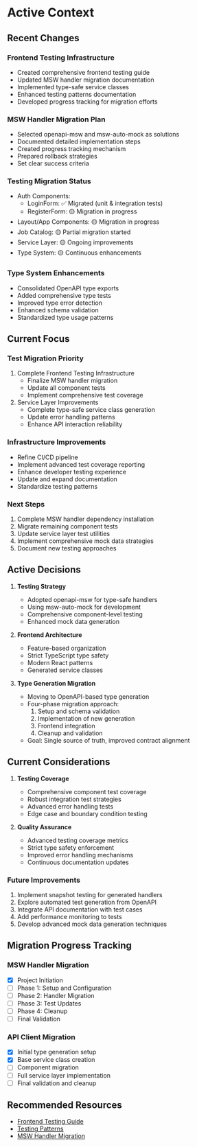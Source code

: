 # Active Context

## Recent Changes

### Frontend Testing Infrastructure
- Created comprehensive frontend testing guide
- Updated MSW handler migration documentation
- Implemented type-safe service classes
- Enhanced testing patterns documentation
- Developed progress tracking for migration efforts

### MSW Handler Migration Plan
- Selected openapi-msw and msw-auto-mock as solutions
- Documented detailed implementation steps
- Created progress tracking mechanism
- Prepared rollback strategies
- Set clear success criteria

### Testing Migration Status
- Auth Components:
  - LoginForm: ✅ Migrated (unit & integration tests)
  - RegisterForm: 🟡 Migration in progress
- Layout/App Components: 🟡 Migration in progress
- Job Catalog: 🟡 Partial migration started
- Service Layer: 🟡 Ongoing improvements
- Type System: 🟡 Continuous enhancements

### Type System Enhancements
- Consolidated OpenAPI type exports
- Added comprehensive type tests
- Improved type error detection
- Enhanced schema validation
- Standardized type usage patterns

## Current Focus

### Test Migration Priority
1. Complete Frontend Testing Infrastructure
   - Finalize MSW handler migration
   - Update all component tests
   - Implement comprehensive test coverage
2. Service Layer Improvements
   - Complete type-safe service class generation
   - Update error handling patterns
   - Enhance API interaction reliability

### Infrastructure Improvements
- Refine CI/CD pipeline
- Implement advanced test coverage reporting
- Enhance developer testing experience
- Update and expand documentation
- Standardize testing patterns

### Next Steps
1. Complete MSW handler dependency installation
2. Migrate remaining component tests
3. Update service layer test utilities
4. Implement comprehensive mock data strategies
5. Document new testing approaches

## Active Decisions

1. **Testing Strategy**
   - Adopted openapi-msw for type-safe handlers
   - Using msw-auto-mock for development
   - Comprehensive component-level testing
   - Enhanced mock data generation

2. **Frontend Architecture**
   - Feature-based organization
   - Strict TypeScript type safety
   - Modern React patterns
   - Generated service classes

3. **Type Generation Migration**
   - Moving to OpenAPI-based type generation
   - Four-phase migration approach:
     1. Setup and schema validation
     2. Implementation of new generation
     3. Frontend integration
     4. Cleanup and validation
   - Goal: Single source of truth, improved contract alignment

## Current Considerations

1. **Testing Coverage**
   - Comprehensive component test coverage
   - Robust integration test strategies
   - Advanced error handling tests
   - Edge case and boundary condition testing

2. **Quality Assurance**
   - Advanced testing coverage metrics
   - Strict type safety enforcement
   - Improved error handling mechanisms
   - Continuous documentation updates

### Future Improvements
1. Implement snapshot testing for generated handlers
2. Explore automated test generation from OpenAPI
3. Integrate API documentation with test cases
4. Add performance monitoring to tests
5. Develop advanced mock data generation techniques

## Migration Progress Tracking

### MSW Handler Migration
- [x] Project Initiation
- [ ] Phase 1: Setup and Configuration
- [ ] Phase 2: Handler Migration
- [ ] Phase 3: Test Updates
- [ ] Phase 4: Cleanup
- [ ] Final Validation

### API Client Migration
- [x] Initial type generation setup
- [x] Base service class creation
- [ ] Component migration
- [ ] Full service layer implementation
- [ ] Final validation and cleanup

## Recommended Resources
- [Frontend Testing Guide](/web-interface/frontend/docs/frontend-testing-guide.md)
- [Testing Patterns](/web-interface/frontend/docs/testing-patterns.md)
- [MSW Handler Migration](/web-interface/frontend/docs/msw-handler-migration.md)
